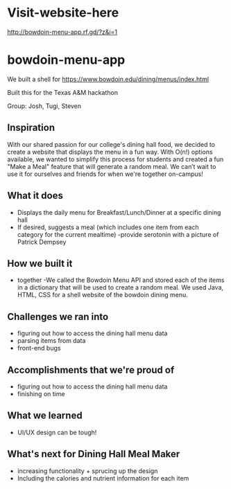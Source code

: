 # Visit-website-here
http://bowdoin-menu-app.rf.gd/?z&i=1

# bowdoin-menu-app
We built a shell for https://www.bowdoin.edu/dining/menus/index.html

Built this for the Texas A&M hackathon

Group: Josh, Tugi, Steven

## Inspiration
With our shared passion for our college's dining hall food, we decided to create a website that displays the menu in a fun way. With O(n!) options available, we wanted to simplify this process for students and created a fun "Make a Meal" feature that will generate a random meal. We can’t wait to use it for ourselves and friends for when we're together on-campus! 

## What it does
- Displays the daily menu for Breakfast/Lunch/Dinner at a specific dining hall
- If desired, suggests a meal (which includes one item from each category for the current mealtime)
-provide serotonin with a picture of Patrick Dempsey

## How we built it
- together
-We called the Bowdoin Menu API and stored each of the items in a dictionary that will be used to create a random meal. We used Java, HTML, CSS for a shell website of the bowdoin dining menu. 

## Challenges we ran into
- figuring out how to access the dining hall menu data
- parsing items from data
- front-end bugs

## Accomplishments that we're proud of
- figuring out how to access the dining hall menu data
- finishing on time

## What we learned
- UI/UX design can be tough!


## What's next for Dining Hall Meal Maker
- increasing functionality + sprucing up the design
- Including the calories and nutrient information for each item
